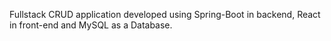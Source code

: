 Fullstack CRUD application developed using Spring-Boot in backend, React in front-end and MySQL as a Database.
